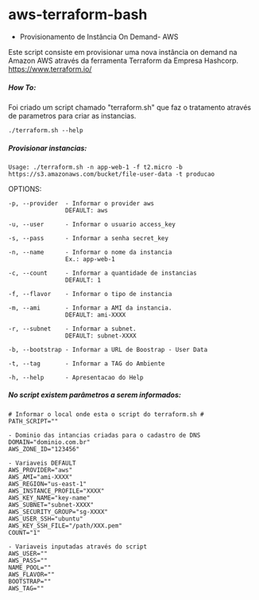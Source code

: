 # aws-terraform-bash

- Provisionamento de Instância On Demand- AWS

Este script consiste em provisionar uma nova instância on demand na Amazon AWS através da ferramenta Terraform da Empresa Hashcorp.
https://www.terraform.io/

##### How To:

Foi criado um script chamado "terraform.sh" que faz o tratamento através de parametros para criar as instancias.

```
./terraform.sh --help
```

##### Provisionar instancias:

```
Usage: ./terraform.sh -n app-web-1 -f t2.micro -b https://s3.amazonaws.com/bucket/file-user-data -t producao
```

OPTIONS:

```
-p, --provider  - Informar o provider aws
                DEFAULT: aws

-u, --user      - Informar o usuario access_key

-s, --pass      - Informar a senha secret_key

-n, --name      - Informar o nome da instancia
                Ex.: app-web-1

-c, --count     - Informar a quantidade de instancias
                DEFAULT: 1

-f, --flavor    - Informar o tipo de instancia

-m, --ami       - Informar a AMI da instancia.
                DEFAULT: ami-XXXX

-r, --subnet    - Informar a subnet.
                DEFAULT: subnet-XXXX

-b, --bootstrap - Informar a URL de Boostrap - User Data

-t, --tag       - Informar a TAG do Ambiente

-h, --help      - Apresentacao do Help
```

##### No script existem parâmetros a serem informados:

```
# Informar o local onde esta o script do terraform.sh #
PATH_SCRIPT=""

- Dominio das intancias criadas para o cadastro de DNS
DOMAIN="dominio.com.br"
AWS_ZONE_ID="123456"

- Variaveis DEFAULT
AWS_PROVIDER="aws"
AWS_AMI="ami-XXXX"
AWS_REGION="us-east-1"
AWS_INSTANCE_PROFILE="XXXX"
AWS_KEY_NAME="key-name"
AWS_SUBNET="subnet-XXXX"
AWS_SECURITY_GROUP="sg-XXXX"
AWS_USER_SSH="ubuntu"
AWS_KEY_SSH_FILE="/path/XXX.pem"
COUNT="1"

- Variaveis inputadas através do script
AWS_USER=""
AWS_PASS=""
NAME_POOL=""
AWS_FLAVOR=""
BOOTSTRAP=""
AWS_TAG=""
```
